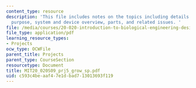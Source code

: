 ```yaml
---
content_type: resource
description: 'This file includes notes on the topics including details like impact,
  purpose, system and device overview, parts, and related issues. '
file: /media/courses/20-020-introduction-to-biological-engineering-design-spring-2009/c593c4beaaf47e1dbad713013693f119_MIT20_020S09_prj5_grow_sp.pdf
file_type: application/pdf
learning_resource_types:
- Projects
ocw_type: OCWFile
parent_title: Projects
parent_type: CourseSection
resourcetype: Document
title: MIT20_020S09_prj5_grow_sp.pdf
uid: c593c4be-aaf4-7e1d-bad7-13013693f119
---
```

